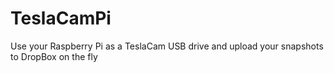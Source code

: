 # TeslaCamPi
Use your Raspberry Pi as a TeslaCam USB drive and upload your snapshots to DropBox on the fly 
